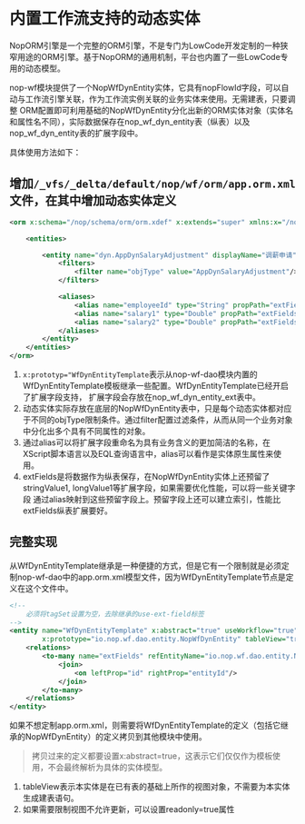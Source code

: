 # 内置工作流支持的动态实体

NopORM引擎是一个完整的ORM引擎，不是专门为LowCode开发定制的一种狭窄用途的ORM引擎。基于NopORM的通用机制，平台也内置了一些LowCode专用的动态模型。

nop-wf模块提供了一个NopWfDynEntity实体，它具有nopFlowId字段，可以自动与工作流引擎关联，作为工作流实例关联的业务实体来使用。无需建表，只要调整
ORM配置即可利用基础的NopWfDynEntity分化出新的ORM实体对象（实体名和属性名不同），实际数据保存在nop_wf_dyn_entity表（纵表）以及nop_wf_dyn_entity表的扩展字段中。

具体使用方法如下：

## 增加`/_vfs/_delta/default/nop/wf/orm/app.orm.xml`文件，在其中增加动态实体定义

````xml
<orm x:schema="/nop/schema/orm/orm.xdef" x:extends="super" xmlns:x="/nop/schema/xdsl.xdef" x:dump="false">

    <entities>

        <entity name="dyn.AppDynSalaryAdjustment" displayName="调薪申请" x:prototype="WfDynEntityTemplate">
            <filters>
                <filter name="objType" value="AppDynSalaryAdjustment"/>
            </filters>

            <aliases>
                <alias name="employeeId" type="String" propPath="extFields.employeeId.string"/>
                <alias name="salary1" type="Double" propPath="extFields.salary1.double"/>
                <alias name="salary2" type="Double" propPath="extFields.salary2.double"/>
            </aliases>
        </entity>
    </entities>
</orm>
````

1. `x:prototyp="WfDynEntityTemplate`表示从nop-wf-dao模块内置的WfDynEntityTemplate模板继承一些配置。WfDynEntityTemplate已经开启了扩展字段支持，
扩展字段会存放在nop_wf_dyn_entity_ext表中。
2. 动态实体实际存放在底层的NopWfDynEntity表中，只是每个动态实体都对应于不同的objType限制条件。通过filter配置过滤条件，从而从同一个业务对象中分化出多个具有不同属性的对象。
3. 通过alias可以将扩展字段重命名为具有业务含义的更加简洁的名称，在XScript脚本语言以及EQL查询语言中，alias可以看作是实体原生属性来使用。
4. extFields是将数据作为纵表保存，在NopWfDynEntity实体上还预留了stringValue1, longValue1等扩展字段，如果需要优化性能，可以将一些关键字段
通过alias映射到这些预留字段上。预留字段上还可以建立索引，性能比extFields纵表扩展要好。

## 完整实现

从WfDynEntityTemplate继承是一种便捷的方式，但是它有一个限制就是必须定制nop-wf-dao中的app.orm.xml模型文件，因为WfDynEntityTemplate节点是定义在这个文件中。

````xml
<!--
    必须将tagSet设置为空，去除继承的use-ext-field标签
-->
<entity name="WfDynEntityTemplate" x:abstract="true" useWorkflow="true" registerShortName="true"
        x:prototype="io.nop.wf.dao.entity.NopWfDynEntity" tableView="true" tagSet="">
    <relations>
        <to-many name="extFields" refEntityName="io.nop.wf.dao.entity.NopWfDynEntityExt" keyProp="fieldName">
            <join>
                <on leftProp="id" rightProp="entityId"/>
            </join>
        </to-many>
    </relations>
</entity>
````

如果不想定制app.orm.xml，则需要将WfDynEntityTemplate的定义（包括它继承的NopWfDynEntity）的定义拷贝到其他模块中使用。

> 拷贝过来的定义都要设置x:abstract=true，这表示它们仅仅作为模板使用，不会最终解析为具体的实体模型。

1. tableView表示本实体是在已有表的基础上所作的视图对象，不需要为本实体生成建表语句。
2. 如果需要限制视图不允许更新，可以设置readonly=true属性
